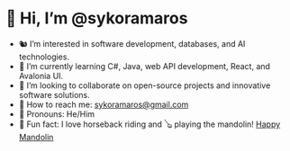 # 🙉 Hi, I’m @sykoramaros  
- 🐿️ I’m interested in software development, databases, and AI technologies.  
- 🦉 I’m currently learning C#, Java, web API development, React, and Avalonia UI.  
- 🐥 I’m looking to collaborate on open-source projects and innovative software solutions.  
- 🦅 How to reach me: [sykoramaros@gmail.com](mailto:sykoramaros@gmail.com)  
- 🦁 Pronouns: He/Him  
- 🐎 Fun fact: I love horseback riding and 🪕 playing the mandolin! [Happy Mandolin](https://open.spotify.com/artist/4wvv7SSwrDCRlSvT9B5dim)
